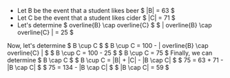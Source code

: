 <ul>
<li> Let B be the event that a student likes beer 
$ |B| = 63 $
	<li> Let C be the event that a student likes cider 
	      $ |C| = 71 $
	<li> Let's determine $ overline{B} \cap overline{C} $ 
	      $ | overline{B} \cap overline{C} | = 25 $
</ul>
Now, let's determine $ B \cup C $ 
$ B \cup C = 100 - | overline{B} \cap overline{C} | $ 
$ B \cup C = 100 - 25 $ 
$ B \cup C = 75 $ 
Finally, we can determine $ B \cap C $ 
$ B \cup C = |B| + |C| - |B \cap C| $ 
$ 75 = 63 + 71 - |B \cap C| $ 
$ 75 = 134 - |B \cap C| $ 
$ |B \cap C| = 59 $
